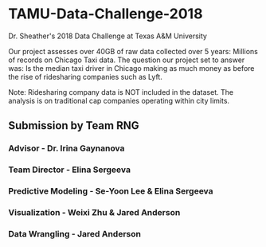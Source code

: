 # TAMU-Data-Challenge-2018
Dr. Sheather's 2018 Data Challenge at Texas A&amp;M University

Our project assesses over 40GB of raw data collected over 5 years: Millions of records on Chicago Taxi data.
The question our project set to answer was: Is the median taxi driver in Chicago making as much money as before the rise of ridesharing companies such as Lyft.

Note: Ridesharing company data is NOT included in the dataset. The analysis is on traditional cap companies operating within city limits.

## Submission by Team RNG
### Advisor - Dr. Irina Gaynanova 
### Team Director - Elina Sergeeva
### Predictive Modeling - Se-Yoon Lee & Elina Sergeeva
### Visualization - Weixi Zhu & Jared Anderson
### Data Wrangling - Jared Anderson
